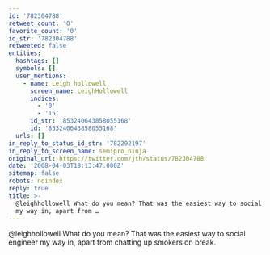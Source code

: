 ```yaml
---
id: '782304788'
retweet_count: '0'
favorite_count: '0'
id_str: '782304788'
retweeted: false
entities:
  hashtags: []
  symbols: []
  user_mentions:
    - name: Leigh hollowell
      screen_name: LeighHollowell
      indices:
        - '0'
        - '15'
      id_str: '853240643858055168'
      id: '853240643858055168'
  urls: []
in_reply_to_status_id_str: '782292197'
in_reply_to_screen_name: semipro_ninja
original_url: https://twitter.com/jth/status/782304788
date: '2008-04-03T18:13:47.000Z'
sitemap: false
robots: noindex
reply: true
title: >-
  @leighhollowell What do you mean? That was the easiest way to social engineer
  my way in, apart from …
---
```


@leighhollowell What do you mean? That was the easiest way to social engineer my way in, apart from chatting up smokers on break.